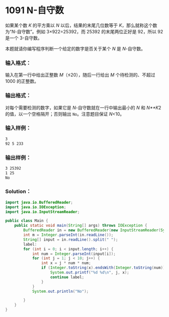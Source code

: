 # 1091 N-自守数

如果某个数 _K_ 的平方乘以 _N_ 以后，结果的末尾几位数等于 _K_，那么就称这个数为“_N_-自守数”。例如 3×922=25392，而 25392 的末尾两位正好是 92，所以 92 是一个 3-自守数。

本题就请你编写程序判断一个给定的数字是否关于某个 _N_ 是 _N_-自守数。

### 输入格式：

输入在第一行中给出正整数 _M_（≤20），随后一行给出 _M_ 个待检测的、不超过 1000 的正整数。

### 输出格式：

对每个需要检测的数字，如果它是 _N_-自守数就在一行中输出最小的 _N_ 和 *N\*\*K*2 的值，以一个空格隔开；否则输出 `No`。注意题目保证 _N_<10。

### 输入样例：

```tex
3
92 5 233
```

### 输出样例：

```tex
3 25392
1 25
No
```

### Solution：

```java
import java.io.BufferedReader;
import java.io.IOException;
import java.io.InputStreamReader;

public class Main {
    public static void main(String[] args) throws IOException {
        BufferedReader in = new BufferedReader(new InputStreamReader(System.in));
        int m = Integer.parseInt(in.readLine());
        String[] input = in.readLine().split(" ");
        label:
        for (int i = 0; i < input.length; i++) {
            int num = Integer.parseInt(input[i]);
            for (int j = 1; j < 10; j++) {
                int x = j * num * num;
                if (Integer.toString(x).endsWith(Integer.toString(num))) {
                    System.out.printf("%d %d\n", j, x);
                    continue label;
                }
            }
            System.out.println("No");

        }
    }
}
```

